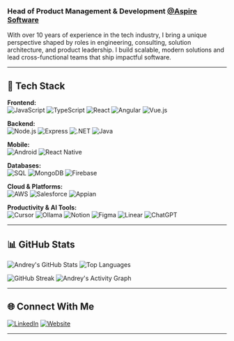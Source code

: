 ### Head of Product Management & Development [@Aspire Software](https://www.aspiresoftware.com/)

With over 10 years of experience in the tech industry, I bring a unique perspective shaped by roles in engineering, consulting, solution architecture, and product leadership. I build scalable, modern solutions and lead cross-functional teams that ship impactful software.

---

## 🧰 Tech Stack

**Frontend:**  
![JavaScript](https://img.shields.io/badge/-JavaScript-333?style=flat&logo=javascript)
![TypeScript](https://img.shields.io/badge/-TypeScript-333?style=flat&logo=typescript)
![React](https://img.shields.io/badge/-React-333?style=flat&logo=react)
![Angular](https://img.shields.io/badge/-Angular-333?style=flat&logo=angular)
![Vue.js](https://img.shields.io/badge/-Vue.js-333?style=flat&logo=vue.js)

**Backend:**  
![Node.js](https://img.shields.io/badge/-Node.js-333?style=flat&logo=node.js)
![Express](https://img.shields.io/badge/-Express-333?style=flat&logo=express)
![.NET](https://img.shields.io/badge/-.NET-333?style=flat&logo=dotnet)
![Java](https://img.shields.io/badge/-Java-333?style=flat&logo=java)

**Mobile:**  
![Android](https://img.shields.io/badge/-Android-333?style=flat&logo=android)
![React Native](https://img.shields.io/badge/-React%20Native-333?style=flat&logo=react)

**Databases:**  
![SQL](https://img.shields.io/badge/-SQL-333?style=flat&logo=mysql)
![MongoDB](https://img.shields.io/badge/-MongoDB-333?style=flat&logo=mongodb)
![Firebase](https://img.shields.io/badge/-Firebase-333?style=flat&logo=firebase)

**Cloud & Platforms:**  
![AWS](https://img.shields.io/badge/-AWS-333?style=flat&logo=amazon-aws)
![Salesforce](https://img.shields.io/badge/-Salesforce-333?style=flat&logo=salesforce)
![Appian](https://img.shields.io/badge/-Appian-333?style=flat)

**Productivity & AI Tools:**  
![Cursor](https://img.shields.io/badge/-Cursor-333?style=flat&logo=visualstudiocode&logoColor=white)
![Ollama](https://img.shields.io/badge/-Ollama-333?style=flat&logo=ai&logoColor=white)
![Notion](https://img.shields.io/badge/-Notion-333?style=flat&logo=notion)
![Figma](https://img.shields.io/badge/-Figma-333?style=flat&logo=figma)
![Linear](https://img.shields.io/badge/-Linear-333?style=flat&logo=linear)
![ChatGPT](https://img.shields.io/badge/-ChatGPT-333?style=flat&logo=openai)

---

## 📊 GitHub Stats

![Andrey's GitHub Stats](https://github-readme-stats.vercel.app/api?username=andreysaf&show_icons=true&theme=default)
![Top Languages](https://github-readme-stats.vercel.app/api/top-langs/?username=andreysaf&layout=compact&hide=html,css)

![GitHub Streak](https://github-readme-streak-stats.herokuapp.com?user=andreysaf&theme=default)
![Andrey's Activity Graph](https://github-readme-activity-graph.cyclic.app/graph?username=andreysaf&theme=default)

---

## 🌐 Connect With Me

[![LinkedIn](https://img.shields.io/badge/-LinkedIn-blue?style=flat&logo=linkedin)](https://www.linkedin.com/in/andreysaf/)
[![Website](https://img.shields.io/badge/-andreysafonov.com-000?style=flat&logo=internet-explorer)](https://andreysafonov.com)

---
